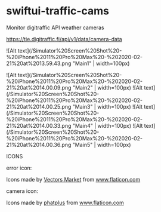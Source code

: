 # swiftui-traffic-cams
Monitor digitraffic API weather cameras

https://tie.digitraffic.fi/api/v1/data/camera-data

![Alt text](/Simulator%20Screen%20Shot%20-%20iPhone%2011%20Pro%20Max%20-%202020-02-21%20at%2013.59.43.png "Main1" | width=100px)

![Alt text](/Simulator%20Screen%20Shot%20-%20iPhone%2011%20Pro%20Max%20-%202020-02-21%20at%2014.00.09.png "Main2" | width=100px)
![Alt text](/Simulator%20Screen%20Shot%20-%20iPhone%2011%20Pro%20Max%20-%202020-02-21%20at%2014.00.25.png "Main3" | width=100px)
![Alt text](/Simulator%20Screen%20Shot%20-%20iPhone%2011%20Pro%20Max%20-%202020-02-21%20at%2014.00.33.png "Main4" | width=100px)
![Alt text](/Simulator%20Screen%20Shot%20-%20iPhone%2011%20Pro%20Max%20-%202020-02-21%20at%2014.00.36.png "Main5" | width=100px)

ICONS

error icon: <div>Icons made by <a href="https://www.flaticon.com/authors/vectors-market" title="Vectors Market">Vectors Market</a> from <a href="https://www.flaticon.com/" title="Flaticon"> www.flaticon.com</a></div>

camera icon: <div>Icons made by <a href="https://www.flaticon.com/authors/phatplus" title="phatplus">phatplus</a> from <a href="https://www.flaticon.com/" title="Flaticon">www.flaticon.com</a></div>

